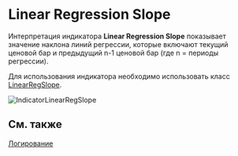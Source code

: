# Linear Regression Slope

Интерпретация индикатора **Linear Regression Slope** показывает значение наклона линий регрессии, которые включают текущий ценовой бар и предыдущий n\-1 ценовой бар (где n \= периоды регрессии). 

Для использования индикатора необходимо использовать класс [LinearRegSlope](../api/StockSharp.Algo.Indicators.LinearRegSlope.html). 

![IndicatorLinearRegSlope](~/images/IndicatorLinearRegSlope.png)

## См. также

[Логирование](Logging.md)

